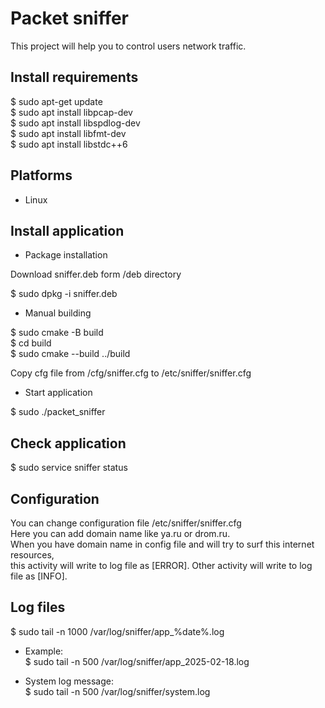 # Packet sniffer

This project will help you to control users network traffic.

## Install requirements

$ sudo apt-get update  
$ sudo apt install libpcap-dev  
$ sudo apt install libspdlog-dev  
$ sudo apt install libfmt-dev   
$ sudo apt install libstdc++6

## Platforms

* Linux   

## Install application

* Package installation

Download sniffer.deb form /deb directory      

$ sudo dpkg -i sniffer.deb  

* Manual building

$ sudo cmake -B build   
$ cd build  
$ sudo cmake --build ../build   

Copy cfg file from /cfg/sniffer.cfg to /etc/sniffer/sniffer.cfg 

* Start application

$ sudo ./packet_sniffer 

## Check application 

$ sudo service sniffer status  

## Configuration

You can change configuration file /etc/sniffer/sniffer.cfg  
Here you can add domain name like ya.ru or drom.ru.     
When you have domain name in config file and will try to surf this internet resources,   
this activity will write to log file as [ERROR]. Other activity will write to log file as [INFO].    

## Log files   

$ sudo tail -n 1000 /var/log/sniffer/app_%date%.log  

* Example:  
$ sudo tail -n 500 /var/log/sniffer/app_2025-02-18.log  

* System log message:  
$ sudo tail -n 500 /var/log/sniffer/system.log  

